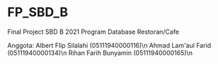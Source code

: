# FP_SBD_B
Final Project SBD B 2021
Program Database Restoran/Cafe

Anggota:
Albert Flip Silalahi (05111940000116)\n
Ahmad Lam'aul Farid (05111940000134)\n
Rihan Farih Bunyamin (05111940000165)\n
